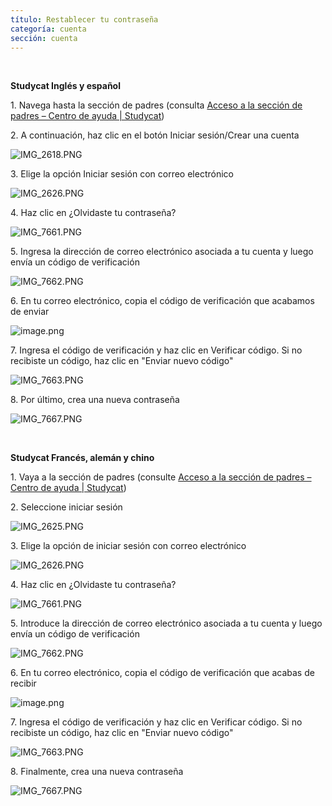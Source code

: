 ```yaml
---
título: Restablecer tu contraseña
categoría: cuenta
sección: cuenta
---
```

 

**Studycat Inglés y español**

1\. Navega hasta la sección de padres (consulta [Acceso a la sección de padres – Centro de ayuda \| Studycat](https://help.Studycat.com/hc/es-es/articles/34518228622105/preview/eyJhbGciOiJIUzI1NiJ9.eyJpZCI6MzQ1MTgyMjg2MjIxMDUsImV4cCI6MTcyMDQxMjU1MX0.8DEe5gqzcwGhn9YtGOdFZJbwEjnL1d_JV4GHmWuDeF8))

2\. A continuación, haz clic en el botón Iniciar sesión/Crear una cuenta

![IMG_2618.PNG](https://help.Studycat.com/hc/article_attachments/34482878992025)

3\. Elige la opción Iniciar sesión con correo electrónico

![IMG_2626.PNG](https://help.Studycat.com/hc/article_attachments/34482878995737)

4\. Haz clic en ¿Olvidaste tu contraseña?

![IMG_7661.PNG](https://help.Studycat.com/hc/article_attachments/34469007160729)

5\. Ingresa la dirección de correo electrónico asociada a tu cuenta y luego envía un código de verificación

![IMG_7662.PNG](https://help.Studycat.com/hc/article_attachments/34469007168281)

6\. En tu correo electrónico, copia el código de verificación que acabamos de enviar

![image.png](https://help.Studycat.com/hc/article_attachments/34469007171481)

7\. Ingresa el código de verificación y haz clic en Verificar código. Si no recibiste un código, haz clic en "Enviar nuevo código"

![IMG_7663.PNG](https://help.Studycat.com/hc/article_attachments/34469007173273)

8\. Por último, crea una nueva contraseña

![IMG_7667.PNG](https://help.Studycat.com/hc/article_attachments/34469053229337)

 

**Studycat Francés, alemán y chino**

1\. Vaya a la sección de padres (consulte [Acceso a la sección de padres – Centro de ayuda \| Studycat](https://help.Studycat.com/hc/es-es/articles/34518228622105/preview/eyJhbGciOiJIUzI1NiJ9.eyJpZCI6MzQ1MTgyMjg2MjIxMDUsImV4cCI6MTcyMDQxMjU1MX0.8DEe5gqzcwGhn9YtGOdFZJbwEjnL1d_JV4GHmWuDeF8))

2\. Seleccione iniciar sesión

![IMG_2625.PNG](https://help.Studycat.com/hc/article_attachments/34482879039257)

3\. Elige la opción de iniciar sesión con correo electrónico

![IMG_2626.PNG](https://help.Studycat.com/hc/article_attachments/34482878995737)

4\. Haz clic en ¿Olvidaste tu contraseña?

![IMG_7661.PNG](https://help.Studycat.com/hc/article_attachments/34469007160729)

5\. Introduce la dirección de correo electrónico asociada a tu cuenta y luego envía un código de verificación

![IMG_7662.PNG](https://help.Studycat.com/hc/article_attachments/34469007168281)

6\. En tu correo electrónico, copia el código de verificación que acabas de recibir

![image.png](https://help.Studycat.com/hc/article_attachments/34469007171481)

7\. Ingresa el código de verificación y haz clic en Verificar código. Si no recibiste un código, haz clic en "Enviar nuevo código"

![IMG_7663.PNG](https://help.Studycat.com/hc/article_attachments/34469007173273)

8\. Finalmente, crea una nueva contraseña

![IMG_7667.PNG](https://help.Studycat.com/hc/article_attachments/34469053229337)